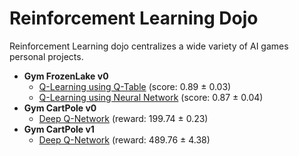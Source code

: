 # Reinforcement Learning Dojo
Reinforcement Learning dojo centralizes a wide variety of AI games personal projects.

* **Gym FrozenLake v0**
  * [Q-Learning using Q-Table](gym_frozenlake/qlearning/FrozenLake_QLearning.ipynb) (score: 0.89 ± 0.03)
  * [Q-Learning using Neural Network](gym_frozenlake/qlearning_nn/FrozenLake_QLearning_NN.ipynb) (score: 0.87 ± 0.04)
* **Gym CartPole v0**
  * [Deep Q-Network](gym_cartpole_v0/dqn/CartPole_v0_DQN.ipynb) (reward: 199.74 ± 0.23)
* **Gym CartPole v1**
  * [Deep Q-Network](gym_cartpole_v1/dqn/CartPole_v1_DQN.ipynb) (reward: 489.76 ± 4.38)
